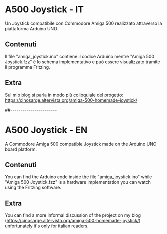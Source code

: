 # A500 Joystick - IT
Un Joystick compatibile con Commodore Amiga 500 realizzato attraverso la piattaforma Arduino UNO.

## Contenuti
Il file "amiga_joystick.ino" contiene il codice Arduino mentre "Amiga 500 Joystick.fzz" è lo schema implementativo e può essere visualizzato tramite il programma Fritzing.

## Extra
Sul mio blog si parla in modo più colloquiale del progetto: https://cinosarge.altervista.org/amiga-500-homemade-joystick/

##-----------------------

# A500 Joystick - EN
A Commodore Amiga 500 compatible Joystick made on the Arduino UNO board platform.

## Contenuti
You can find the Arduino code inside the file "amiga_joystick.ino" while "Amiga 500 Joystick.fzz" is a hardware implementation you can watch using the Fritzing software.

## Extra
You can find a more informal discussion of the project on my blog (https://cinosarge.altervista.org/amiga-500-homemade-joystick/) unfortunately it's only for italian readers.
